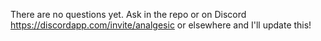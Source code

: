 There are no questions yet. Ask in the repo or on Discord https://discordapp.com/invite/analgesic or elsewhere and I'll update this!
